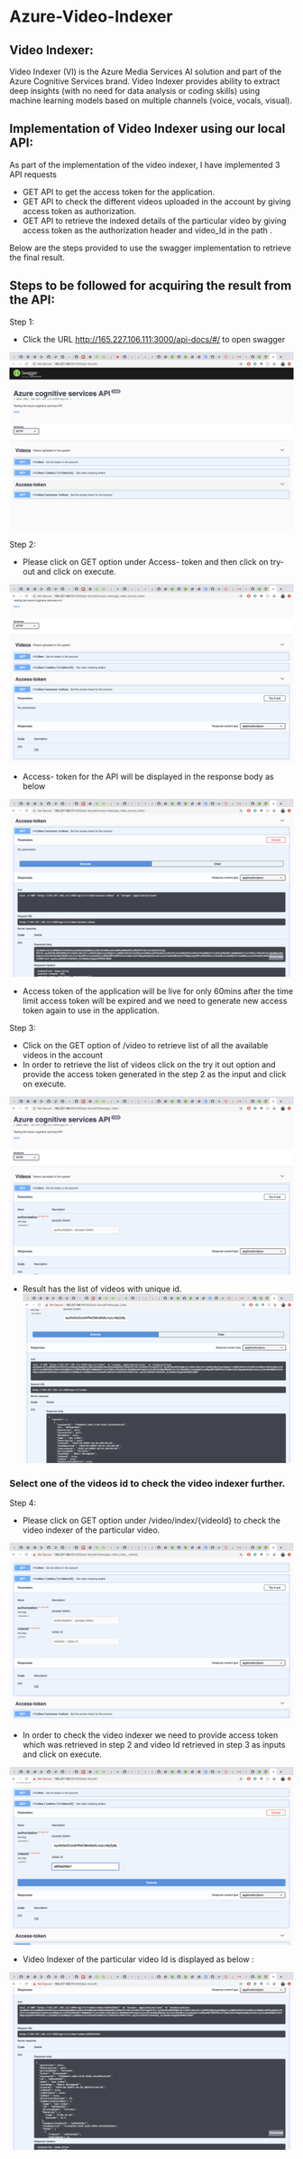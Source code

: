 # Azure-Video-Indexer


## Video Indexer:
Video Indexer (VI) is the Azure Media Services AI solution and part of the Azure Cognitive Services brand. Video Indexer provides ability to extract deep insights (with no need for data analysis or coding skills) using machine learning models based on multiple channels (voice, vocals, visual).


## Implementation of Video Indexer using our local API:

As part of the implementation of the video indexer, I have implemented 3 API requests

-	GET API to get the access token for the application.
-	GET API to check the different videos uploaded in the account by giving access token as authorization.
-	GET API to retrieve the indexed details of the particular video by giving access token as the authorization header and video_Id in the path .

Below are the steps provided to use the swagger implementation to retrieve the final result.

## Steps to be followed for acquiring the result from the API:
Step 1:
- Click the URL http://165.227.106.111:3000/api-docs/#/ to open swagger

![](images/1.png)

Step 2:
- Please click on GET option under Access- token and then click on try-out and click on execute.

![](images/2.png)

- Access- token for the API will be displayed in the response body as below

![](images/3.png)

- Access token of the application will be live for only 60mins after the time limit access token will be expired and we need to generate new access token again to use in the application.


Step 3:
- Click on the GET option of /video to retrieve list of all the available videos in the account 
- In order to retrieve the list of videos click on the try it out option and provide the access token generated in the step 2 as the input and click on execute.

![](images/4.png)

- Result has the list of videos with unique id.
![](images/5.png)

### Select one of the videos id to check the video indexer further.

Step 4:
- Please click on GET option under /video/index/{videoId} to check the video indexer of the particular video.

![](images/6.png)

- In order to check the video indexer we need to provide access token which was retrieved in step 2 and video Id retrieved in step 3 as inputs and click on execute.

![](images/7.png)

- Video Indexer of the particular video Id is displayed as below :

![](images/8.png)






